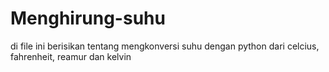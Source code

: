 # Menghirung-suhu
di file ini berisikan tentang mengkonversi suhu dengan python dari celcius, fahrenheit, reamur dan kelvin
